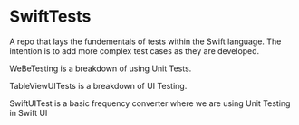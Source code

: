 # SwiftTests

A repo that lays the fundementals of tests within the Swift language. The intention is to add more complex test cases as they are developed.

WeBeTesting is a breakdown of using Unit Tests.

TableViewUITests is a breakdown of UI Testing.

SwiftUITest is a basic frequency converter where we are using Unit Testing 
in Swift UI
